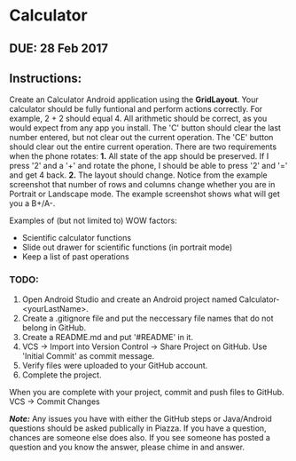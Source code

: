 # Calculator

## DUE: 28 Feb 2017

## Instructions:

Create an Calculator Android application using the **GridLayout**. Your calculator should be fully funtional and perform actions correctly. For example, 2 + 2 should equal 4. All arithmetic should be correct, as you would expect from any app you install. The 'C' button should clear the last number entered, but not clear out the current operation. The 'CE' button should clear out the entire current operation. There are two requirements when the phone rotates: **1.** All state of the app should be preserved. If I press '2' and a '+' and rotate the phone, I should be able to press '2' and '=' and get 4 back. **2.** The layout should change. Notice from the example screenshot that number of rows and columns change whether you are in Portrait or Landscape mode. The example screenshot shows what will get you a B+/A-. 

Examples of (but not limited to) WOW factors:
* Scientific calculator functions
* Slide out drawer for scientific functions (in portrait mode)
* Keep a list of past operations

### TODO:
1. Open Android Studio and create an Android project named Calculator-\<yourLastName\>.
2. Create a .gitignore file and put the neccessary file names that do not belong in GitHub.
3. Create a README.md and put '\#README' in it.
4. VCS -> Import into Version Control -> Share Project on GitHub. Use 'Initial Commit' as commit message.
5. Verify files were uploaded to your GitHub account.
6. Complete the project.
 
 When you are complete with your project, commit and push files to GitHub. VCS -> Commit Changes
 
 ***Note:*** Any issues you have with either the GitHub steps or Java/Android questions should be asked publically in Piazza. If you have a question, chances are someone else does also. If you see someone has posted a question and you know the answer, please chime in and answer.
